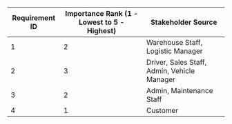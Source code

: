 | Requirement ID | Importance Rank (1 - Lowest to 5 - Highest) | Stakeholder Source                            |
|----------------|---------------------------------------------|-----------------------------------------------|
| 1              | 2                                           | Warehouse Staff, Logistic Manager             |
| 2              | 3                                           | Driver, Sales Staff, Admin, Vehicle Manager   |
| 3              | 2                                           | Admin, Maintenance Staff                      |
| 4              | 1                                           | Customer                                      |
